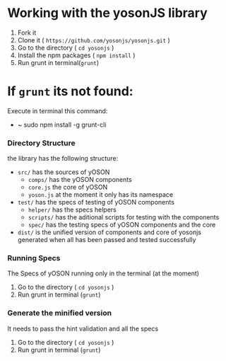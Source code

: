 # Working with the yosonJS library
1. Fork it
1. Clone it ( `https://github.com/yosonjs/yosonjs.git` )
1. Go to the directory ( `cd yosonjs` )
1. Install the npm packages ( `npm install` )
1. Run grunt in terminal(`grunt`)

# If `grunt` its not found:
Execute in terminal this command:
* ~ sudo npm install -g grunt-cli

### Directory Structure
the library has the following structure:
* `src/` has the sources of yOSON
    * `comps/` has the yOSON components
    * `core.js` the core of yOSON
    * `yoson.js` at the moment it only has its namespace
* `test/` has the specs of testing of yOSON components
    * `helper/` has the specs helpers
    * `scripts/` has the aditional scripts for testing with the components
    * `spec/` has the testing specs of yOSON components and the core
* `dist/` is the unified version of components and core of yosonjs generated when all has been passed and tested successfully

### Running Specs
The Specs of yOSON running only in the terminal (at the moment)

1. Go to the directory ( `cd yosonjs` )
1. Run grunt in terminal (`grunt`)

### Generate the minified version
It needs to pass the hint validation and all the specs

1. Go to the directory ( `cd yosonjs` )
1. Run grunt in terminal (`grunt`)
